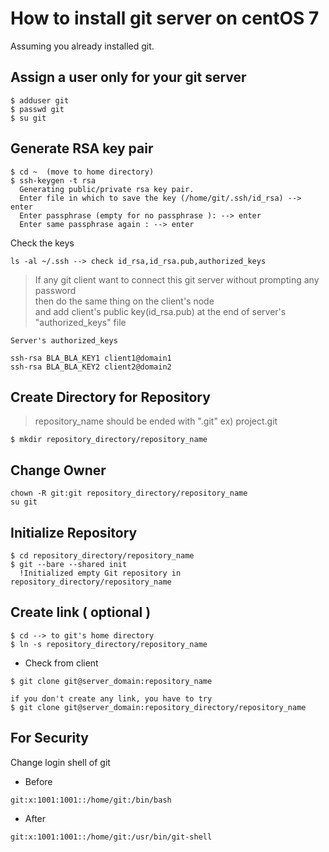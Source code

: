 
# How to install git server on centOS 7

Assuming you already installed git.

## Assign a user only for your git server
```
$ adduser git
$ passwd git
$ su git
```

## Generate RSA key pair

```
$ cd ~  (move to home directory)
$ ssh-keygen -t rsa
  Generating public/private rsa key pair.
  Enter file in which to save the key (/home/git/.ssh/id_rsa) --> enter
  Enter passphrase (empty for no passphrase ): --> enter
  Enter same passphrase again : --> enter
```
Check the keys
```
ls -al ~/.ssh --> check id_rsa,id_rsa.pub,authorized_keys
```

> If any git client want to connect this git server without prompting any password<br>
>  then do the same thing on the client's node<br>
>  and add client's public key(id_rsa.pub) at the end of server's "authorized_keys" file

```
Server's authorized_keys

ssh-rsa BLA_BLA_KEY1 client1@domain1
ssh-rsa BLA_BLA_KEY2 client2@domain2
```

## Create Directory for Repository
> repository_name should be ended with ".git"
> ex) project.git

```
$ mkdir repository_directory/repository_name
```

## Change Owner
```
chown -R git:git repository_directory/repository_name
su git
```

## Initialize Repository
```
$ cd repository_directory/repository_name
$ git --bare --shared init
  !Initialized empty Git repository in repository_directory/repository_name
```

## Create link ( optional )
```
$ cd --> to git's home directory
$ ln -s repository_directory/repository_name
```

 * Check from client
 
```
$ git clone git@server_domain:repository_name

if you don't create any link, you have to try
$ git clone git@server_domain:repository_directory/repository_name
```

## For Security
Change login shell of git

 * Before
```
git:x:1001:1001::/home/git:/bin/bash
```

 * After
```
git:x:1001:1001::/home/git:/usr/bin/git-shell
```
